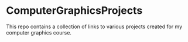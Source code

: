 # ComputerGraphicsProjects
This repo contains a collection of links to various projects created for my computer graphics course.
